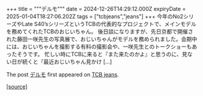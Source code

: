 +++
title = """デルモ"""
date = 2024-12-26T14:29:12.000Z
expiryDate = 2025-01-04T18:27:06.202Z
tags = ["tcbjeans","jeans"]
+++
今年のNo2シリーズやLate S40’sシリーズというTCBの代表的なプロジェクトで、メインモデルを務めてくれたTCBのおじいちゃん。 後日談になりますが、先日京都で開催された藤田一咲先生の写真展で、おじいちゃんがモデルを務められました。会期中には、おじいちゃんを撮影する有料の撮影会や、一咲先生とのトークショーもあったそうです。 忙しい時にTCBに来ると『また来たのかよ』と思うのに、見ない日が続くと『最近おじいちゃん見かけ \[…\]

The post [デルモ](http://tcbjeans.com/2024/12/26/50530) first appeared on [TCB jeans](http://tcbjeans.com).

[[source]](http://tcbjeans.com/2024/12/26/50530)
